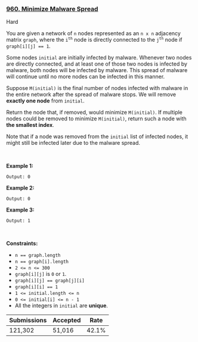 ### [960. Minimize Malware Spread](https://leetcode.com/problems/minimize-malware-spread/description/)

Hard

You are given a network of `` n `` nodes represented as an `` n x n `` adjacency matrix `` graph ``, where the <code>i<sup>th</sup></code> node is directly connected to the <code>j<sup>th</sup></code> node if `` graph[i][j] == 1 ``.

Some nodes `` initial `` are initially infected by malware. Whenever two nodes are directly connected, and at least one of those two nodes is infected by malware, both nodes will be infected by malware. This spread of malware will continue until no more nodes can be infected in this manner.

Suppose `` M(initial) `` is the final number of nodes infected with malware in the entire network after the spread of malware stops. We will remove __exactly one node__ from `` initial ``.

Return the node that, if removed, would minimize `` M(initial) ``. If multiple nodes could be removed to minimize `` M(initial) ``, return such a node with __the smallest index__.

Note that if a node was removed from the `` initial `` list of infected nodes, it might still be infected later due to the malware spread.

 

<strong class="example">Example 1:</strong>

```Input: graph = [[1,1,0],[1,1,0],[0,0,1]], initial = [0,1]
Output: 0
```

<strong class="example">Example 2:</strong>

```Input: graph = [[1,0,0],[0,1,0],[0,0,1]], initial = [0,2]
Output: 0
```

<strong class="example">Example 3:</strong>

```Input: graph = [[1,1,1],[1,1,1],[1,1,1]], initial = [1,2]
Output: 1
```

 

__Constraints:__

*   `` n == graph.length ``
*   `` n == graph[i].length ``
*   `` 2 <= n <= 300 ``
*   `` graph[i][j] `` is `` 0 `` or `` 1 ``.
*   `` graph[i][j] == graph[j][i] ``
*   `` graph[i][i] == 1 ``
*   `` 1 <= initial.length <= n ``
*   `` 0 <= initial[i] <= n - 1 ``
*   All the integers in `` initial `` are __unique__.

| Submissions    | Accepted     | Rate   |
| -------------- | ------------ | ------ |
| 121,302 | 51,016 | 42.1% |
